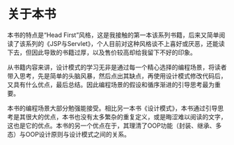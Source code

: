 # 关于本书

本书的特点是“Head First”风格，这是我接触的第一本该系列书籍，后来又简单阅读了该系列的《JSP与Servlet》，个人目前对这种风格谈不上喜好或厌恶，还能读下去，但因此导致的书籍过厚，以及售价较高却给我留下不好的印象。

从书籍内容来讲，设计模式的学习无非是通过每一个精心选择的编程场景，将读者带入思考，先是简单的头脑风暴，然后点出其缺点，再使用设计模式修改代码后，又具有什么优点，最后总结。因此编程场景的假设和循序渐进的引导思考最为重要。

本书的编程场景大部分勉强能接受。相比另一本书《设计模式》，本书通过引导思考是其很大的优点，本书也没有太多繁杂的重复定义，或是晦涩难以阅读的文字，这也是它的优点。本书的另一个优点在于，其理清了OOP功能（封装、继承、多态）与OOP设计原则与设计模式之间的关系。
